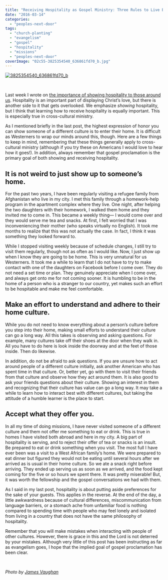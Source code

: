 ```yaml
---
title: "Receiving Hospitality as Gospel Ministry: Three Rules to Live By"
date: "2016-03-14"
categories: 
  - "peoples-next-door"
tags: 
  - "church-planting"
  - "evangelism"
  - "gospel"
  - "hospitality"
  - "missions"
  - "peoples-next-door"
coverImage: "02c55-3825354540_636861fd70_b.jpg"
---
```


[![3825354540_636861fd70_b](images/02c55-3825354540_636861fd70_b.jpg)](https://keelancook.files.wordpress.com/2020/08/02c55-3825354540_636861fd70_b.jpg)

 

Last week I wrote on [the importance of showing hospitality to those around us](http://blog.keelancook.com/2016/03/hospitality-is-hard-but-you-should-do-it-anyway.html). Hospitality is an important part of displaying Christ’s love, but there is another side to it that gets overlooked. We emphasize _showing_ hospitality, but I think that learning how to receive hospitality is equally important. This is especially true in cross-cultural ministry.

As I mentioned briefly in the last post, the highest expression of honor you can show someone of a different culture is to enter their home. It is difficult as Westerners to wrap our minds around this, though. Here are a few things to keep in mind, remembering that these things generally apply to cross-cultural ministry (although if you try these on Americans I would love to hear how it goes!). In addition, always remember that gospel proclamation is the primary goal of both showing and receiving hospitality.

## It is not weird to just show up to someone’s home.

For the past two years, I have been regularly visiting a refugee family from Afghanistan who live in my city. I met this family through a homework-help program in the apartment complex where they live. One night, after helping the two daughters with their homework, I walked them home and they invited me to come in. This became a weekly thing— I would come over and they would serve me tea and snacks. At first, I felt worried that I was inconveniencing their mother (who speaks virtually no English). It took me months to realize that this was not actually the case. In fact, I think it was something they looked forward to.

While I stopped visiting weekly because of schedule changes, I still try to visit them regularly, though not as often as I would like. Now, I just show up when I know they are going to be home. This is very unnatural for us Westerners. It took me a while to learn that I do not have to try to make contact with one of the daughters on Facebook before I come over. They do not need a set time or plan. They genuinely appreciate when I come over, and always get onto me for not coming sooner. It is humbling to be in the home of a person who is a stranger to our country, yet makes such an effort to be hospitable and make me feel comfortable.

## Make an effort to understand and adhere to their home culture.

While you do not need to know everything about a person’s culture before you step into their home, making small efforts to understand their culture can go a long way. All this takes is observing and asking questions. For example, many cultures take off their shoes at the door when they walk in. All you have to do here is look inside the doorway and at the feet of those inside. Then do likewise.

In addition, do not be afraid to ask questions. If you are unsure how to act around people of a different culture initially, ask another American who has spent time in that culture. Or, better yet, go with them to visit their friends from that culture and observe how they act around them. It is also good to ask your friends questions about their culture. Showing an interest in them and recognizing that their culture has value can go a long way. It may take a while to learn how to interact best with different cultures, but taking the attitude of a humble learner is the place to start.

## Accept what they offer you.

In all my time of doing missions, I have never visited someone of a different culture and them not offer me something to eat or drink. This is true in homes I have visited both abroad and here in my city. A big part of hospitality is serving, and to reject their offer of tea or snacks is an insult. Be prepared to eat or drink something when you visit. The most full I have ever been was a visit to a West African family’s home. We were prepared to eat dinner but figured they would not be eating until several hours after we arrived as is usual in their home culture. So we ate a snack right before arriving. They ended up serving us as soon as we arrived, and the food kept coming for the five or so hours we spent there. It was pretty miserable! But, it was worth the fellowship and the gospel conversations we had with them.

As I said in my last post, hospitality is about putting aside preferences for the sake of your guests. This applies in the reverse. At the end of the day, a little awkwardness because of cultural differences, miscommunication from language barriers, or a stomach ache from unfamiliar food is nothing compared to spending time with people who may feel lonely and isolated from living in a country that does not have the same philosophy of hospitality.

Remember that you will make mistakes when interacting with people of other cultures. However, there is grace in this and the Lord is not deterred by your mistakes. Although very little of this post has been instructing as far as evangelism goes, I hope that the implied goal of gospel proclamation has been clear.

 

_Photo by [James Vaughan](https://www.flickr.com/photos/x-ray_delta_one/3825354540)_
